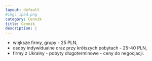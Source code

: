 ```yaml
---
layout: default
#img: ipad.png
category: Cennik
title: Cennik
description: |
---
```

  * większe firmy, grupy - 25 PLN,
  * osoby indywidualne oraz przy krótszych pobytach - 25-40 PLN,
  * firmy z Ukrainy - pobyty długoterminowe - ceny do negocjacji. 